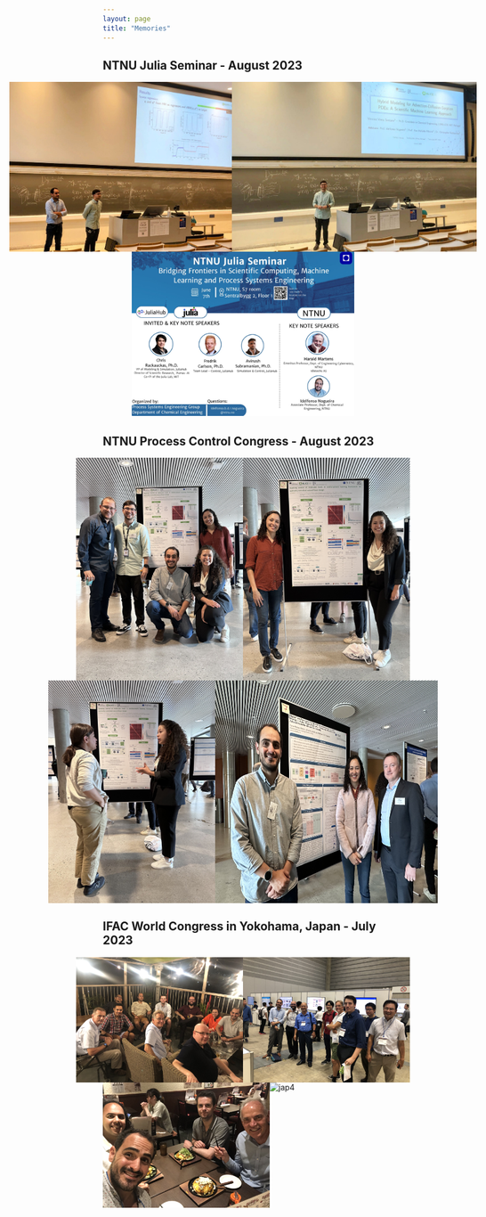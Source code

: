 ```yaml
---
layout: page
title: "Memories"
---
```

<h2>NTNU Julia Seminar - August 2023</h2>
<div style="display: flex; flex-direction: column">
  <div style="display: flex; justify-content: center">
    <img src="/julia1.jpeg" alt="Julia 1" style="width: 400px">
    <img src="/julia2.jpeg" alt="Julia 2" style="width: 440px">
  </div>
  <div style="text-align: center">
    <img src="/julia3.jpeg" alt="Julia 3" style="width: 400px">
  </div>
</div>

<h2>NTNU Process Control Congress - August 2023</h2>
<div style="display: flex; flex-direction: column">
  <div style="display: flex; justify-content: center">
    <img src="/IMG_2484.jpg" alt="dcp 1" style="width: 300px">
    <img src="/IMG_2480.jpg" alt="dcp 2" style="width: 300px">
  </div>
  <div style="display: flex; justify-content: center">
    <img src="/IMG_2449.jpg" alt="Image 3" style="width: 300px">
    <img src="/IMG_2478.jpg" alt="Image 4" style="width: 400px">
  </div>
</div>

<h2>IFAC World Congress in Yokohama, Japan - July 2023</h2>
<div style="display: flex; flex-direction: column">
  <div style="display: flex; justify-content: center">
    <img src="/japan.jpeg" alt="jap1" style="width: 300px">
    <img src="/japan2.jpeg" alt="jap2" style="width: 300px">
  </div>
  <div style="display: flex; justify-content: center">
    <img src="/japan3.jpeg" alt="jap3" style="width: 300px">
    <img src="/japan4.png" alt="jap4" style="width: 400px">
  </div>
</div>
